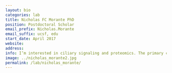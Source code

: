 ```yaml
---
layout: bio
categories: lab
title: Nicholas FC Morante PhD
position: Postdoctoral Scholar
email_prefix: Nicholas.Morante
email_suffix: ucsf, edu
start_date: April 2017
website:
address:
info: I’m interested in ciliary signaling and proteomics. The primary cilium is as specialized signaling organelle, yet the full array of pathways which are fed through the cilium, as well as how protein diversity varies from tissue to tissue, is currently only partially explored. Examining the protein composition and signaling components in cilia provides a snapshot of the spectacular diversity of the primary cilium in vertebrates.
image: ../nicholas_morante2.jpg
permalink: /lab/nicholas_morante/
---
```

